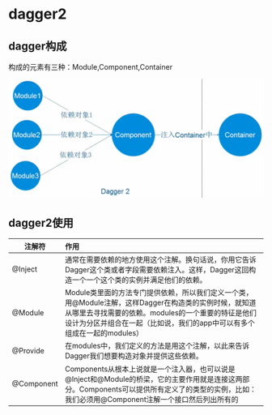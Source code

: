 # dagger2

## dagger构成

构成的元素有三种：Module,Component,Container

![dagger2构成](./img/dagger2构成.png)

## dagger2使用

| 注解符        | 作用                                       |
| ---------- | :--------------------------------------- |
| @Inject    | 通常在需要依赖的地方使用这个注解。换句话说，你用它告诉Dagger这个类或者字段需要依赖注入。这样，Dagger这回构造一个一个这个类的实例并满足他们的依赖。 |
| @Module    | Module类里面的方法专门提供依赖，所以我们定义一个类，用@Module注解，这样Dagger在构造类的实例时候，就知道从哪里去寻找需要的依赖。modules的一个重要的特征是他们设计为分区并组合在一起（比如说，我们的app中可以有多个组成在一起的modules） |
| @Provide   | 在modules中，我们定义的方法是用这个注解，以此来告诉Dagger我们想要构造对象并提供这些依赖。 |
| @Component | Components从根本上说就是一个注入器，也可以说是@Inject和@Module的桥梁，它的主要作用就是连接这两部分。Components可以提供所有定义了的类型的实例，比如：我们必须用@Component注解一个接口然后列出所有的 |


